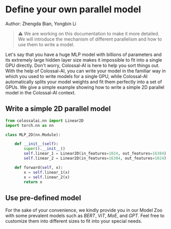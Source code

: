 # Define your own parallel model

Author: Zhengda Bian, Yongbin Li

> ⚠️ We are working on this documentation to make it more detailed. We will introduce the mechanism of different parallelism 
> and how to use them to write a model.

Let's say that you have a huge MLP model with billions of parameters and its extremely large hidden layer size makes it
impossible to fit into a single GPU directly. Don't worry, Colossal-AI is here to help you sort things out. With the help of Colossal-AI, 
you can write your model in the familiar way in which you used to write models for a single GPU, while Colossal-AI automatically 
splits your model weights and fit them perfectly into a set of GPUs. We give a simple example showing how to write a simple 
2D parallel model in the Colossal-AI context.

## Write a simple 2D parallel model

```python
from colossalai.nn import Linear2D
import torch.nn as nn

class MLP_2D(nn.Module):

    def __init__(self):
        super().__init__()
        self.linear_1 = Linear2D(in_features=1024, out_features=16384)
        self.linear_2 = Linear2D(in_features=16384, out_features=1024)

    def forward(self, x):
        x = self.linear_1(x)
        x = self.linear_2(x)
        return x
```

## Use pre-defined model

For the sake of your convenience, we kindly provide you in our Model Zoo with some prevalent models such as *BERT*, *ViT*, *MoE*, 
and *GPT*. Feel free to customize them into different sizes to fit into your special needs.

